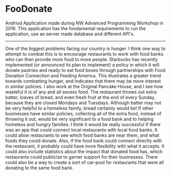 # FooDonate

Andriod Application made during NW Advanced Programming Workshop in 2016. This application has the fundamental requirements to run the application, use an server made database and different API's.

---

One of the biggest problems facing our country is hunger. I think one way to attempt to combat this is to encourage restaurants to work with food banks who can then provide more food to more people. Starbucks has recently implemented (or announced its plan to implement) a policy in which it will donate pastries and ready to eat food boxes through partnerships with Food Donation Connection and Feeding America. This illustrates a greater trend towards combatting hunger, and indicates that there may be more interest in similar policies. I also work at the Original Pancake House, and I see how wasteful it is of any and all excess food. The restaurant throws out extra batter, loaves of bread, and even fresh fruit at the end of every Sunday, because they are closed Mondays and Tuesdays. Although batter may not be very helpful to a homeless family, bread certainly would be! If other businesses have similar policies, collecting all of the extra food, instead of throwing it out, would be very significant to a food bank and to helping homeless and hungry families. I think it would be really successful if there was an app that could connect local restaurants with local food banks. It could allow restaurants to see which food banks are near them, and what foods they could donate. Also, if the food bank could connect directly with the restaurant, it probably could have more flexibility with what it accepts. It could also include statistics about the impact that donated food has, which restaurants could publicize to garner support for their businesses. There could also be a way to create a sort of car-pool for restaurants that were all donating to the same food bank.
